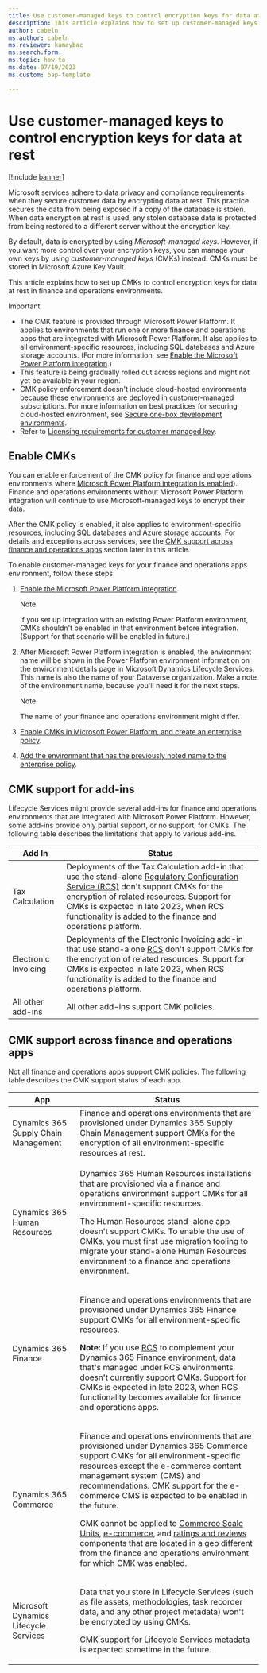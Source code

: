 ```yaml
---
title: Use customer-managed keys to control encryption keys for data at rest
description: This article explains how to set up customer-managed keys for finance and operations environments to control encryption keys for data at rest.
author: cabeln
ms.author: cabeln
ms.reviewer: kamaybac
ms.search.form:
ms.topic: how-to
ms.date: 07/19/2023
ms.custom: bap-template

---
```


# Use customer-managed keys to control encryption keys for data at rest

[!include [banner](../includes/banner.md)]

Microsoft services adhere to data privacy and compliance requirements when they secure customer data by encrypting data at rest. This practice secures the data from being exposed if a copy of the database is stolen. When data encryption at rest is used, any stolen database data is protected from being restored to a different server without the encryption key.

By default, data is encrypted by using *Microsoft-managed keys*. However, if you want more control over your encryption keys, you can manage your own keys by using *customer-managed keys* (CMKs) instead. CMKs must be stored in Microsoft Azure Key Vault.

This article explains how to set up CMKs to control encryption keys for data at rest in finance and operations environments.

> [!IMPORTANT]
>
> - The CMK feature is provided through Microsoft Power Platform. It applies to environments that run one or more finance and operations apps that are integrated with Microsoft Power Platform. It also applies to all environment-specific resources, including SQL databases and Azure storage accounts. (For more information, see [Enable the Microsoft Power Platform integration](../../dev-itpro/power-platform/enable-power-platform-integration.md).)
> - This feature is being gradually rolled out across regions and might not yet be available in your region.
> - CMK policy enforcement doesn't include cloud-hosted environments because these environments are deployed in customer-managed subscriptions. For more information on best practices for securing cloud-hosted environment, see [Secure one-box development environments](../../dev-itpro/dev-tools/secure-developer-vm.md).
> - Refer to [Licensing requirements for customer managed key](/power-platform/admin/customer-managed-key#licensing-requirements-for-customer-managed-key).

## Enable CMKs

You can enable enforcement of the CMK policy for finance and operations environments where [Microsoft Power Platform integration is enabled](../../dev-itpro/power-platform/enable-power-platform-integration.md)). Finance and operations environments without Microsoft Power Platform integration will continue to use Microsoft-managed keys to encrypt their data.

After the CMK policy is enabled, it also applies to environment-specific resources, including SQL databases and Azure storage accounts. For details and exceptions across services, see the [CMK support across finance and operations apps](#cmk-support-across-finance-and-operations-apps) section later in this article.

To enable customer-managed keys for your finance and operations apps environment, follow these steps:

1. [Enable the Microsoft Power Platform integration](../../dev-itpro/power-platform/enable-power-platform-integration.md).

    > [!NOTE]
    > If you set up integration with an existing Power Platform environment, CMKs shouldn't be enabled in that environment before integration. (Support for that scenario will be enabled in future.)

1. After Microsoft Power Platform integration is enabled, the environment name will be shown in the Power Platform environment information on the environment details page in Microsoft Dynamics Lifecycle Services. This name is also the name of your Dataverse organization. Make a note of the environment name, because you'll need it for the next steps.

    > [!NOTE]
    > The name of your finance and operations environment might differ.

1. [Enable CMKs in Microsoft Power Platform, and create an enterprise policy](/power-platform/admin/customer-managed-key).
1. [Add the environment that has the previously noted name to the enterprise policy](/power-platform/admin/customer-managed-key#add-an-environment-to-the-enterprise-policy-to-encrypt-data).

## CMK support for add-ins

Lifecycle Services might provide several add-ins for finance and operations environments that are integrated with Microsoft Power Platform. However, some add-ins provide only partial support, or no support, for CMKs. The following table describes the limitations that apply to various add-ins.

| Add In | Status |
| --- | --- |
| Tax Calculation | Deployments of the Tax Calculation add-in that use the stand-alone [Regulatory Configuration Service (RCS)](../../../finance/localizations/rcs-overview.md) don't support CMKs for the encryption of related resources. Support for CMKs is expected in late 2023, when RCS functionality is added to the finance and operations platform. |
| Electronic Invoicing | Deployments of the Electronic Invoicing add-in that use stand-alone [RCS](../../../finance/localizations/rcs-overview.md) don't support CMKs for the encryption of related resources. Support for CMKs is expected in late 2023, when RCS functionality is added to the finance and operations platform. |
| All other add-ins | All other add-ins support CMK policies. |

## CMK support across finance and operations apps

Not all finance and operations apps support CMK policies. The following table describes the CMK support status of each app.

| App | Status |
| --- | --- |
| Dynamics 365 Supply Chain Management | Finance and operations environments that are provisioned under Dynamics 365 Supply Chain Management support CMKs for the encryption of all environment-specific resources at rest. |
| Dynamics 365 Human Resources | <p>Dynamics 365 Human Resources installations that are provisioned via a finance and operations environment support CMKs for all environment-specific resources.</p><p>The Human Resources stand-alone app doesn't support CMKs. To enable the use of CMKs, you must first use migration tooling to migrate your stand-alone Human Resources environment to a finance and operations environment.</p> |
| Dynamics 365 Finance | <p>Finance and operations environments that are provisioned under Dynamics 365 Finance support CMKs for all environment-specific resources.</p><p>**Note:** If you use [RCS](../../../finance/localizations/rcs-overview.md) to complement your Dynamics 365 Finance environment, data that's managed under RCS environments doesn't currently support CMKs. Support for CMKs is expected in late 2023, when RCS functionality becomes available for finance and operations apps.</p> |
| Dynamics 365 Commerce | <p>Finance and operations environments that are provisioned under Dynamics 365 Commerce support CMKs for all environment-specific resources except the e-commerce content management system (CMS) and recommendations. CMK support for the e-commerce CMS is expected to be enabled in the future.</p><p>CMK cannot be applied to [Commerce Scale Units](../deployment/Initialize-Retail-Channels.md), [e-commerce](../../../commerce/deploy-ecommerce-site.md), and [ratings and reviews](../../../commerce/ratings-reviews-overview.md) components that are located in a geo different from the finance and operations environment for which CMK was enabled.</p>|
| Microsoft Dynamics Lifecycle Services | <p>Data that you store in Lifecycle Services (such as file assets, methodologies, task recorder data, and any other project metadata) won't be encrypted by using CMKs.</p><p>CMK support for Lifecycle Services metadata is expected sometime in the future.</p> |
